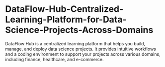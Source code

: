# DataFlow-Hub-Centralized-Learning-Platform-for-Data-Science-Projects-Across-Domains
DataFlow Hub is a centralized learning platform that helps you build, manage, and deploy data science projects. It provides intuitive workflows and a coding environment to support your projects across various domains, including finance, healthcare, and e-commerce.

